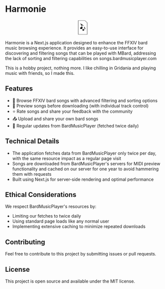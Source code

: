 # Harmonie

<p align="center">
  <img src="https://github.com/loonsies/Harmonie/blob/main/assets/logo.png?raw=true" alt="Harmonie Logo" width="48"/>
</p>

Harmonie is a Next.js application designed to enhance the FFXIV bard music browsing experience. It provides an easy-to-use interface for discovering and filtering songs that can be played with MBard, addressing the lack of sorting and filtering capabilities on songs.bardmusicplayer.com

This is a hobby project, nothing more. I like chilling in Gridania and playing music with friends, so I made this.

## Features

- 🎵 Browse FFXIV bard songs with advanced filtering and sorting options
- 🎼 Preview songs before downloading (with individual track control)
- ⭐ Rate songs and share your feedback with the community
- 📤 Upload and share your own bard songs
- 🔄 Regular updates from BardMusicPlayer (fetched twice daily)

## Technical Details

- The application fetches data from BardMusicPlayer only twice per day, with the same resource impact as a regular page visit
- Songs are downloaded from BardMusicPlayer's servers for MIDI preview functionality and cached on our server for one year to avoid hammering them with requests
- Built using Next.js for server-side rendering and optimal performance

## Ethical Considerations

We respect BardMusicPlayer's resources by:

- Limiting our fetches to twice daily
- Using standard page loads like any normal user
- Implementing extensive caching to minimize repeated downloads

## Contributing

Feel free to contribute to this project by submitting issues or pull requests.

## License

This project is open source and available under the MIT license.
